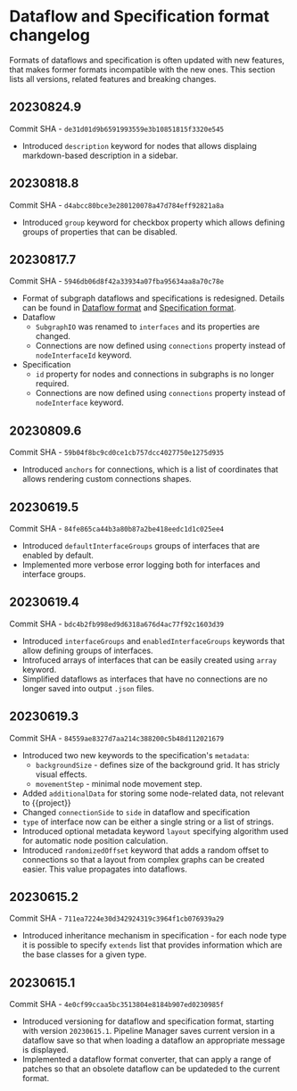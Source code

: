 # Dataflow and Specification format changelog

Formats of dataflows and specification is often updated with new features, that makes former formats incompatible with the new ones.
This section lists all versions, related features and breaking changes.

## 20230824.9

Commit SHA - `de31d01d9b6591993559e3b10851815f3320e545`

* Introduced `description` keyword for nodes that allows displaing markdown-based description in a sidebar.

## 20230818.8

Commit SHA - `d4abcc80bce3e280120078a47d784eff92821a8a`

* Introduced `group` keyword for checkbox property which allows defining groups of properties that can be disabled.

## 20230817.7

Commit SHA - `5946db06d8f42a33934a07fba95634aa8a70c78e`

* Format of subgraph dataflows and specifications is redesigned.
  Details can be found in [Dataflow format](dataflow-format) and [Specification format](specification-format).
* Dataflow
  * `SubgraphIO` was renamed to `interfaces` and its properties are changed.
  *  Connections are now defined using `connections` property instead of `nodeInterfaceId` keyword.
* Specification
  * `id` property for nodes and connections in subgraphs is no longer required.
  *  Connections are now defined using `connections` property instead of `nodeInterface` keyword.

## 20230809.6

Commit SHA - `59b04f8bc9cd0ce1cb757dcc4027750e1275d935`

* Introduced `anchors` for connections, which is a list of coordinates that allows rendering custom connections shapes.

## 20230619.5

Commit SHA - `84fe865ca44b3a80b87a2be418eedc1d1c025ee4`

* Introduced `defaultInterfaceGroups` groups of interfaces that are enabled by default.
* Implemented more verbose error logging both for interfaces and interface groups.

## 20230619.4

Commit SHA - `bdc4b2fb998ed9d6318a676d4ac77f92c1603d39`

* Introduced `interfaceGroups` and `enabledInterfaceGroups` keywords that allow defining groups of interfaces.
* Introfuced arrays of interfaces that can be easily created using `array` keyword.
* Simplified dataflows as interfaces that have no connections are no longer saved into output `.json` files.

## 20230619.3

Commit SHA - `84559ae8327d7aa214c388200c5b48d112021679`

* Introduced two new keywords to the specification's `metadata`:
  * `backgroundSize` - defines size of the background grid.
  It has stricly visual effects.
  * `movementStep` - minimal node movement step.
* Added `additionalData` for storing some node-related data, not relevant to {{project}}
* Changed `connectionSide` to `side` in dataflow and specification
* `type` of interface now can be either a single string or a list of strings.
* Introduced optional metadata keyword `layout` specifying algorithm used for automatic node position calculation.
* Introduced `randomizedOffset` keyword that adds a random offset to connections so that a layout from complex graphs can be created easier.
  This value propagates into dataflows.

## 20230615.2

Commit SHA - `711ea7224e30d342924319c3964f1cb076939a29`

* Introduced inheritance mechanism in specification - for each node type it is possible to specify `extends` list that provides information which are the base classes for a given type.

## 20230615.1

Commit SHA - `4e0cf99ccaa5bc3513804e8184b907ed0230985f`

* Introduced versioning for dataflow and specification format, starting with version `20230615.1`.
  Pipeline Manager saves current version in a dataflow save so that when loading a dataflow an appropriate message is displayed.
* Implemented a dataflow format converter, that can apply a range of patches so that an obsolete dataflow can be updateded to the current format.
